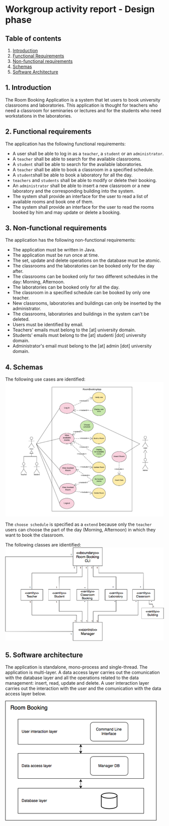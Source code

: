 # Workgroup activity report - Design phase

## Table of contents
1. [Introduction](#1-introduction)
2. [Functional Requirements](#2-functional-requirements)
3. [Non-functional requirements](#3-non-functional-requirements)
4. [Schemas](#4-schemas) 
5. [Software Architecture](#5-software-architecture)

## 1. Introduction
The Room Booking Application is a system that let users to book university classrooms and laboratories. This application is thought for teachers who need a classroom for seminaries or lectures and for the students who need workstations in the laboratories.

## 2. Functional requirements
The application has the following functional requirements:

- A user shall be able to log in as a `teacher`, a `student` or an `administrator`.
- A `teacher` shall be able to search for the available classrooms.
- A `student` shall be able to search for the available laboratories.
- A `teacher` shall be able to book a classroom in a specified schedule.
- A `student`shall be able to book a laboratory for all the day.
- `teachers` and `students` shall be able to modify or delete their booking.
- An `administrator` shall be able to insert a new classroom or a new laboratory and the corresponding building into the system.
- The system shall provide an interface for the user to read a list of available rooms and book one of them.
- The system shall provide an interface for the user to read the rooms booked by him and may update or delete a booking.

## 3. Non-functional requirements
The application has the following non-functional requirements:

- The application must be written in Java.
- The application must be run once at time.
- The set, update and delete operations on the database must be atomic.
- The classrooms and the laboratories can be booked only for the day after.
- The classrooms can be booked only for two different schedules in the day: Morning, Afternoon.
- The laboratories can be booked only for all the day.
- The classroom in a specified schedule can be booked by only one teacher.
- New classrooms, laboratories and buildings can only be inserted by the administrator.
- The classrooms, laboratories and buildings in the system can't be deleted.
- Users must be identified by email.
- Teachers' emails must belong to the [at] university domain.
- Students' emails must belong to the [at] studenti [dot] university domain.
- Administrator's email must belong to the [at] admin [dot] university domain.

## 4. Schemas
The following use cases are identified:
![Use Cases](/schemas/task1/UseCases.png)

The `choose schedule` is specified as a `extend` because only the `teacher` users can choose the part of the day (Morning, Afternoon) in which they want to book the classroom.

The following classes are idientified:
![Classes](/schemas/task1/ClassesUMLFirst.png)

## 5. Software architecture

The application is standalone, mono-process and single-thread. The application is multi-layer. A data access layer carries out the comunication with the database layer and all the operations related to the data management: insert, read, update and delete. A user interaction layer carries out the interaction with the user and the comunication with the data access layer below.

![Architecture](/schemas/task1/Architecture.png)
